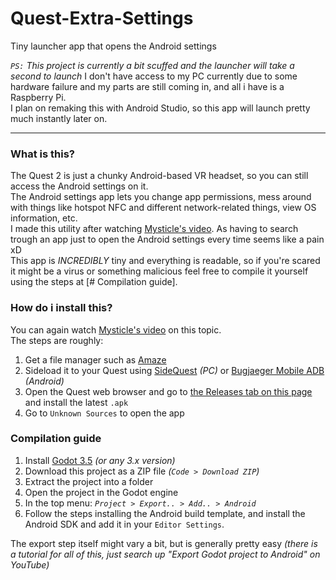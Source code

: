 # Quest-Extra-Settings
Tiny launcher app that opens the Android settings

_`PS:` This project is currently a bit scuffed and the launcher will take a second to launch_
I don't have access to my PC currently due to some hardware failure and my parts are still coming in, and all i have is a Raspberry Pi. <br/>
I plan on remaking this with Android Studio, so this app will launch pretty much instantly later on.

---

### What is this?
The Quest 2 is just a chunky Android-based VR headset, so you can still access the Android settings on it. <br/>
The Android settings app lets you change app permissions, mess around with things like hotspot NFC and different network-related things, view OS information, etc.
<br/>
I made this utility after watching [Mysticle's video](https://youtu.be/6vxnbF3-Wec?t=343). As having to search trough an app just to open the Android settings every time seems like a pain xD <br/>
This app is _INCREDIBLY_ tiny and everything is readable, so if you're scared it might be a virus or something malicious feel free to compile it yourself using the steps at [# Compilation guide].

### How do i install this?
You can again watch [Mysticle's video](https://youtu.be/6vxnbF3-Wec) on this topic. <br/>
The steps are roughly:
1. Get a file manager such as [Amaze](https://github.com/TeamAmaze/AmazeFileManager/releases/latest)
2. Sideload it to your Quest using [SideQuest](https://sidequestvr.com/setup-howto) *(PC)* or [Bugjaeger Mobile ADB](https://play.google.com/store/apps/details?id=eu.sisik.hackendebug) *(Android)*
3. Open the Quest web browser and go to [the Releases tab on this page](https://github.com/FlooferLand/QuestExtraSettings/releases/latest) and install the latest `.apk`
4. Go to `Unknown Sources` to open the app

### Compilation guide
1. Install [Godot 3.5](https://godotengine.org/download/3.x) _(or any 3.x version)_
2. Download this project as a ZIP file _(`Code > Download ZIP`)_
3. Extract the project into a folder
4. Open the project in the Godot engine
5. In the top menu: _`Project > Export.. > Add.. > Android`_
6. Follow the steps installing the Android build template, and install the Android SDK and add it in your `Editor Settings`.

The export step itself might vary a bit, but is generally pretty easy _(there is a tutorial for all of this, just search up "Export Godot project to Android" on YouTube)_

